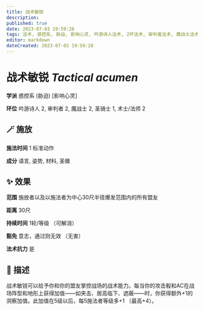 ```yaml
---
title: 战术敏锐
description: 
published: true
date: 2023-07-03 19:59:28
tags: 法术, 惑控系, 胁迫, 影响心灵, 吟游诗人法术, 2环法术, 审判者法术, 魔战士法术, 圣骑士法术, 1环法术, 术士/法师法术
editor: markdown
dateCreated: 2023-07-03 19:59:28
---
```


# **战术敏锐** *Tactical acumen*

**学派** 惑控系 (胁迫) \[影响心灵\] 

**环位** 吟游诗人 2, 审判者 2, 魔战士 2, 圣骑士 1, 术士/法师 2

## 🪄 施放

**施法时间** 1 标准动作

**成分** 语言, 姿势, 材料, 圣徽

## ✨ 效果  

**范围** 施放者以及以施法者为中心30尺半径爆发范围内的所有盟友

**距离** 30尺  

**持续时间** 1轮/等级 （可解消） 

**豁免** 意志，通过则无效 （无害）

**法术抗力** 是

## 📖 描述

战术敏锐可以给予你和你的盟友掌控战场的战术能力。每当你的攻击骰和AC在战场阵型和地形上获得加值——如夹击、居高临下、遮蔽——时，你获得额外+1的洞察加值。此加值在5级以后，每5施法者等级多+1 （最高+4）。
    